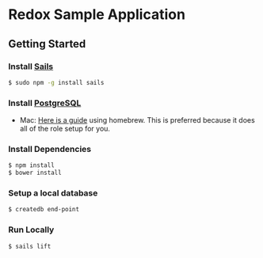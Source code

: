 # Redox Sample Application

## Getting Started

### Install [Sails](http://sailsjs.org)
~~~bash
$ sudo npm -g install sails
~~~

### Install [PostgreSQL](http://www.postgresql.org/)
  * Mac: [Here is a guide](http://www.gotealeaf.com/blog/how-to-install-postgresql-on-a-mac) using homebrew. This is preferred because it does all of the role setup for you.
  
### Install Dependencies
~~~bash
$ npm install
$ bower install
~~~

### Setup a local database
~~~bash
$ createdb end-point
~~~

### Run Locally
~~~bash
$ sails lift
~~~